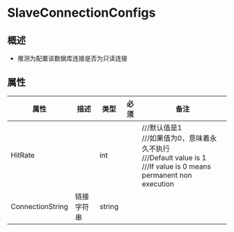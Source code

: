 # SlaveConnectionConfigs

## 概述

- 推测为配置该数据库连接是否为只读连接

## 属性

| 属性             | 描述       | 类型   | 必须 | 备注                                                         |
| ---------------- | ---------- | ------ | ---- | ------------------------------------------------------------ |
| HitRate          |            | int    |      | ///默认值是1<br/>        ///如果值为0，意味着永久不执行<br />        ///Default value is 1<br/>        ///If value is 0 means permanent non execution |
| ConnectionString | 链接字符串 | string |      |                                                              |



